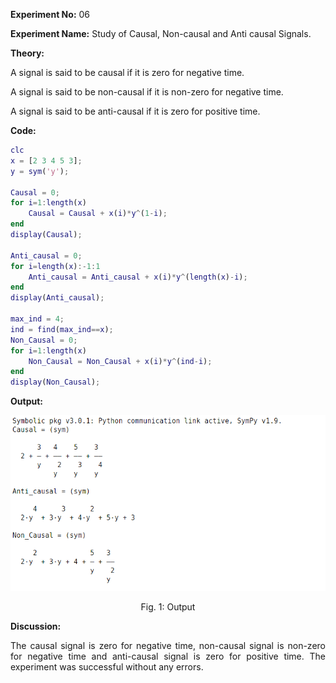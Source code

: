 <!-- <script type="text/javascript" src="http://cdn.mathjax.org/mathjax/latest/MathJax.js?config=TeX-AMS-MML_HTMLorMML"></script>
<script type="text/x-mathjax-config"> MathJax.Hub.Config({ tex2jax: {inlineMath: [['$', '$']]}, messageStyle: "none" });</script> -->
<div style="text-align: justify">

**Experiment No:** 06

**Experiment Name:** Study of Causal, Non-causal and Anti causal Signals.

**Theory:**


A signal is said to be causal if it is zero for negative time. 

A signal is said to be non-causal if it is non-zero for negative time. 

A signal is said to be anti-causal if it is zero for positive time.



**Code:**
```matlab
clc
x = [2 3 4 5 3];
y = sym('y');

Causal = 0;
for i=1:length(x)
    Causal = Causal + x(i)*y^(1-i);
end
display(Causal);

Anti_causal = 0;
for i=length(x):-1:1
    Anti_causal = Anti_causal + x(i)*y^(length(x)-i);
end
display(Anti_causal);

max_ind = 4;
ind = find(max_ind==x);
Non_Causal = 0;
for i=1:length(x)
    Non_Causal = Non_Causal + x(i)*y^(ind-i);
end
display(Non_Causal);
```

<!-- <div class="page"/> -->

**Output:**

![output1](lab5_1.png)

<center> Fig. 1: Output </center>

<!-- <div class="page"/> -->

**Discussion:**


 The causal signal is zero for negative time, non-causal signal is non-zero for negative time and anti-causal signal is zero for positive time. The experiment was successful without any errors.


</div>